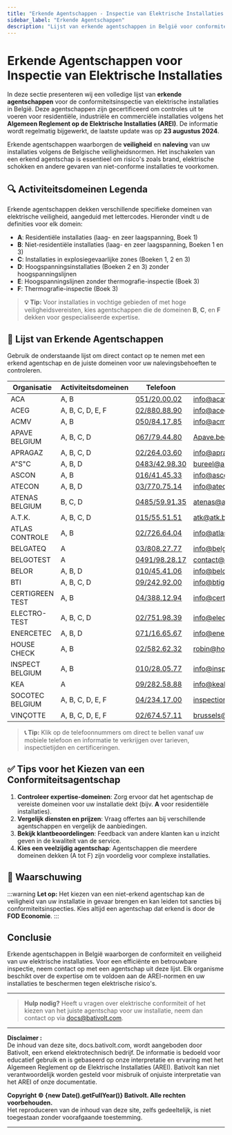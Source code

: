 ```yaml
---
title: "Erkende Agentschappen - Inspectie van Elektrische Installaties in België"
sidebar_label: "Erkende Agentschappen"
description: "Lijst van erkende agentschappen in België voor conformiteitsinspectie van elektrische installaties. Vind gecertificeerde organisaties om veiligheid en naleving van AREI-normen te garanderen."
---
```


# Erkende Agentschappen voor Inspectie van Elektrische Installaties

In deze sectie presenteren wij een volledige lijst van **erkende agentschappen** voor de conformiteitsinspectie van elektrische installaties in België. Deze agentschappen zijn gecertificeerd om controles uit te voeren voor residentiële, industriële en commerciële installaties volgens het **Algemeen Reglement op de Elektrische Installaties (AREI)**. De informatie wordt regelmatig bijgewerkt, de laatste update was op **23 augustus 2024**.

Erkende agentschappen waarborgen de **veiligheid** en **naleving** van uw installaties volgens de Belgische veiligheidsnormen. Het inschakelen van een erkend agentschap is essentieel om risico's zoals brand, elektrische schokken en andere gevaren van niet-conforme installaties te voorkomen.

## 🔍 Activiteitsdomeinen Legenda

Erkende agentschappen dekken verschillende specifieke domeinen van elektrische veiligheid, aangeduid met lettercodes. Hieronder vindt u de definities voor elk domein:

- **A**: Residentiële installaties (laag- en zeer laagspanning, Boek 1)
- **B**: Niet-residentiële installaties (laag- en zeer laagspanning, Boeken 1 en 3)
- **C**: Installaties in explosiegevaarlijke zones (Boeken 1, 2 en 3)
- **D**: Hoogspanningsinstallaties (Boeken 2 en 3) zonder hoogspanningslijnen
- **E**: Hoogspanningslijnen zonder thermografie-inspectie (Boek 3)
- **F**: Thermografie-inspectie (Boek 3)

> **💡 Tip:** Voor installaties in vochtige gebieden of met hoge veiligheidsvereisten, kies agentschappen die de domeinen **B**, **C**, en **F** dekken voor gespecialiseerde expertise.

## 📜 Lijst van Erkende Agentschappen

Gebruik de onderstaande lijst om direct contact op te nemen met een erkend agentschap en de juiste domeinen voor uw nalevingsbehoeften te controleren.

| Organisatie        | Activiteitsdomeinen   | Telefoon                                                                                                                                             | E-mail                          | Website                |
|------------------|----------------------|--------------------------------------------------------------------------------------------------------------------------------------------------------|--------------------------------|-------------------------------|
| ACA              | A, B                 | [051/20.00.02](tel:051200002)                                                                                                                          | info@acavzw.be                 | [acavzw.be](https://www.acavzw.be)                  |
| ACEG             | A, B, C, D, E, F     | [02/880.88.90](tel:028808890)                                                                                                                          | info@aceg.be                   | [aceg.be](https://www.aceg.be)                     |
| ACMV             | A, B                 | [050/84.17.85](tel:050841785)                                                                                                                          | info@acmv-vzw.be               | [acmv-vzw.be](https://www.acmv-vzw.be)             |
| APAVE BELGIUM    | A, B, C, D           | [067/79.44.80](tel:067794480)                                                                                                                          | Apave.be@apave.com            | [apave.com](https://www.apave.com)                  |
| APRAGAZ          | A, B, C, D           | [02/264.03.60](tel:022640360)                                                                                                                          | info@apragaz.com              | [apragaz.com](https://www.apragaz.com)              |
| A"S"C            | A, B, D              | [0483/42.98.30](tel:0483429830)                                                                                                                        | bureel@asc-controle.be        | [asc-controle.be](https://www.asc-controle.be)      |
| ASCON            | A, B                 | [016/41.45.33](tel:016414533)                                                                                                                          | info@asconvzw.be              | [asconvzw.be](https://www.asconvzw.be)              |
| ATECON           | A, B, D              | [03/770.75.14](tel:037707514)                                                                                                                          | info@atecon.be                | [atecon.be](https://www.atecon.be)                  |
| ATENAS BELGIUM   | B, C, D              | [0485/59.91.35](tel:0485599135)                                                                                                                        | atenas@atenas.be              | [atenas.be](https://www.atenas.be)                  |
| A.T.K.           | A, B, C, D           | [015/55.51.51](tel:015555151)                                                                                                                          | atk@atk.be                    | [atk.be](https://www.atk.be)                          |
| ATLAS CONTROLE   | A, B                 | [02/726.64.04](tel:027266404)                                                                                                                          | info@atlascontrole.be          | [atlascontrole.be](https://www.atlascontrole.be)     |
| BELGATEQ         | A                    | [03/808.27.77](tel:038082777)                                                                                                                          | info@belgateq.be              | [belgateq.be](https://www.belgateq.be)              |
| BELGOTEST        | A                    | [0491/98.28.17](tel:0491982817)                                                                                                                        | contact@belgotest.be          | [belgotest.be](https://www.belgotest.be)            |
| BELOR            | A, B, D              | [010/45.41.06](tel:010454106)                                                                                                                          | info@belor.be                  | [belor.be](https://www.belor.be)                      |
| BTI              | A, B, C, D           | [09/242.92.00](tel:092429200)                                                                                                                          | info@btigroup.be              | [btigroup.be](https://www.btigroup.be)              |
| CERTIGREEN TEST  | A, B                 | [04/388.12.94](tel:043881294)                                                                                                                          | info@certigreen.be            | [certigreen.be](https://www.certigreen.be)          |
| ELECTRO-TEST     | A, B, C, D           | [02/751.98.39](tel:027519839)                                                                                                                          | info@electro-test.be          | [electro-test.be](https://www.electro-test.be)      |
| ENERCETEC        | A, B, D              | [071/16.65.67](tel:071166567)                                                                                                                          | info@enercetec.be             | [enercetec.be](https://www.enercetec.be)            |
| HOUSE CHECK      | A, B                 | [02/582.62.32](tel:025826232)                                                                                                                          | robin@housecheck.be           | [housecheck.be](https://www.housecheck.be)          |
| INSPECT BELGIUM  | A, B                 | [010/28.05.77](tel:010280577)                                                                                                                          | info@inspectbelgium.be        | [inspectbelgium.be](https://www.inspectbelgium.be)  |
| KEA              | A                    | [09/282.58.88](tel:092825888)                                                                                                                          | info@keakeuringen.be          | [keakeuringen.be](https://www.keakeuringen.be)     |
| SOCOTEC BELGIUM  | A, B, C, D, E, F     | [04/234.17.00](tel:042341700)                                                                                                                          | inspection.belgium@socotec.com | [socotec.com](https://www.socotec.com)              |
| VINÇOTTE         | A, B, C, D, E, F     | [02/674.57.11](tel:026745711)                                                                                                                          | brussels@vincotte.be          | [vincotte.be](https://www.vincotte.be)              |

> **📞 Tip:** Klik op de telefoonnummers om direct te bellen vanaf uw mobiele telefoon en informatie te verkrijgen over tarieven, inspectietijden en certificeringen.

## ✅ Tips voor het Kiezen van een Conformiteitsagentschap

1. **Controleer expertise-domeinen**: Zorg ervoor dat het agentschap de vereiste domeinen voor uw installatie dekt (bijv. **A** voor residentiële installaties).
2. **Vergelijk diensten en prijzen**: Vraag offertes aan bij verschillende agentschappen en vergelijk de aanbiedingen.
3. **Bekijk klantbeoordelingen**: Feedback van andere klanten kan u inzicht geven in de kwaliteit van de service.
4. **Kies een veelzijdig agentschap**: Agentschappen die meerdere domeinen dekken (A tot F) zijn voordelig voor complexe installaties.

## 📢 Waarschuwing

:::warning
**Let op:** Het kiezen van een niet-erkend agentschap kan de veiligheid van uw installatie in gevaar brengen en kan leiden tot sancties bij conformiteitsinspecties. Kies altijd een agentschap dat erkend is door de **FOD Economie**.
:::

## Conclusie

Erkende agentschappen in België waarborgen de conformiteit en veiligheid van uw elektrische installaties. Voor een efficiënte en betrouwbare inspectie, neem contact op met een agentschap uit deze lijst. Elk organisme beschikt over de expertise om te voldoen aan de AREI-normen en uw installaties te beschermen tegen elektrische risico's.

---

> **Hulp nodig?** Heeft u vragen over elektrische conformiteit of het kiezen van het juiste agentschap voor uw installatie, neem dan contact op via [docs@bativolt.com](mailto:docs@bativolt.com).

---

**Disclaimer :**  
De inhoud van deze site, docs.bativolt.com, wordt aangeboden door Bativolt, een erkend elektrotechnisch bedrijf. De informatie is bedoeld voor educatief gebruik en is gebaseerd op onze interpretatie en ervaring met het Algemeen Reglement op de Elektrische Installaties (AREI). Bativolt kan niet verantwoordelijk worden gesteld voor misbruik of onjuiste interpretatie van het AREI of onze documentatie.

**Copyright © {new Date().getFullYear()} Bativolt. Alle rechten voorbehouden.**  
Het reproduceren van de inhoud van deze site, zelfs gedeeltelijk, is niet toegestaan zonder voorafgaande toestemming.

---

